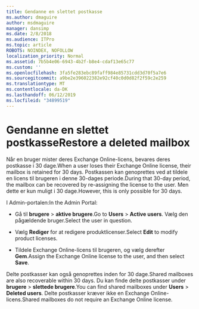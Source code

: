 ```yaml
---
title: Gendanne en slettet postkasse
ms.author: dmaguire
author: msdmaguire
manager: dansimp
ms.date: 2/8/2018
ms.audience: ITPro
ms.topic: article
ROBOTS: NOINDEX, NOFOLLOW
localization_priority: Normal
ms.assetid: 7b5b4e06-6943-4b2f-b8e4-cdaf13e65c77
ms.custom: ''
ms.openlocfilehash: 3fa5fe283ebc89faff984e85731cdd3d70f5a7e6
ms.sourcegitcommit: a9be2e396022382e92cf40c0d0d82f2f59c2e259
ms.translationtype: MT
ms.contentlocale: da-DK
ms.lasthandoff: 06/12/2019
ms.locfileid: "34899519"
---
```

# <a name="restore-a-deleted-mailbox"></a><span data-ttu-id="40544-102">Gendanne en slettet postkasse</span><span class="sxs-lookup"><span data-stu-id="40544-102">Restore a deleted mailbox</span></span>

<span data-ttu-id="40544-103">Når en bruger mister deres Exchange Online-licens, bevares deres postkasse i 30 dage.</span><span class="sxs-lookup"><span data-stu-id="40544-103">When a user loses their Exchange Online license, their mailbox is retained for 30 days.</span></span> <span data-ttu-id="40544-104">Postkassen kan genoprettes ved at tildele en licens til brugeren i denne 30-dages periode.</span><span class="sxs-lookup"><span data-stu-id="40544-104">During that 30-day period, the mailbox can be recovered by re-assigning the license to the user.</span></span> <span data-ttu-id="40544-105">Men dette er kun muligt i 30 dage.</span><span class="sxs-lookup"><span data-stu-id="40544-105">However, this is only possible for 30 days.</span></span>
  
<span data-ttu-id="40544-106">I Admin-portalen:</span><span class="sxs-lookup"><span data-stu-id="40544-106">In the Admin Portal:</span></span>
  
- <span data-ttu-id="40544-107">Gå til **brugere** \> **aktive brugere**.</span><span class="sxs-lookup"><span data-stu-id="40544-107">Go to **Users** \> **Active users**.</span></span> <span data-ttu-id="40544-108">Vælg den pågældende bruger.</span><span class="sxs-lookup"><span data-stu-id="40544-108">Select the user in question.</span></span>

- <span data-ttu-id="40544-109">Vælg **Rediger** for at redigere produktlicenser.</span><span class="sxs-lookup"><span data-stu-id="40544-109">Select **Edit** to modify product licenses.</span></span>

- <span data-ttu-id="40544-110">Tildele Exchange Online-licens til brugeren, og vælg derefter **Gem**.</span><span class="sxs-lookup"><span data-stu-id="40544-110">Assign the Exchange Online license to the user, and then select **Save**.</span></span>

<span data-ttu-id="40544-111">Delte postkasser kan også genoprettes inden for 30 dage.</span><span class="sxs-lookup"><span data-stu-id="40544-111">Shared mailboxes are also recoverable within 30 days.</span></span> <span data-ttu-id="40544-112">Du kan finde delte postkasser under **brugere** \> **slettede brugere**.</span><span class="sxs-lookup"><span data-stu-id="40544-112">You can find shared mailboxes under **Users** \> **Deleted users**.</span></span> <span data-ttu-id="40544-113">Delte postkasser kræver ikke en Exchange Online-licens.</span><span class="sxs-lookup"><span data-stu-id="40544-113">Shared mailboxes do not require an Exchange Online license.</span></span>
  